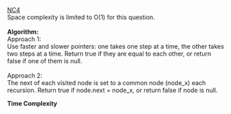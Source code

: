 [NC4](https://www.nowcoder.com/practice/650474f313294468a4ded3ce0f7898b9?tpId=188&tqId=38026&rp=1&ru=%2Factivity%2Foj&qru=%2Fta%2Fjob-code-high-week%2Fquestion-ranking&tab=answerKey)
<br />
Space complexity is limited to O(1) for this question. <br />
<br />
**Algorithm:** <br />
Approach 1: <br />
Use faster and slower pointers: one takes one step at a time, the other takes two steps at a time. Return true if they are equal to each other, or return false if one of them is null. <br />
<br />
Approach 2: <br />
The next of each visited node is set to a common node (node_x) each recursion. Return true if node.next = node_x, or return false if node is null. <br />

**Time Complexity** <br />
